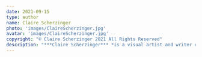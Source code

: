 ```yaml
---
date: 2021-09-15
type: author
name: Claire Scherzinger
photo: 'images/ClaireScherzinger.jpg'
avatar: 'images/ClaireScherzinger.jpg'
copyright: "© Claire Scherzinger 2021 All Rights Reserved"
description: "***Claire Scherzinger*** *is a visual artist and writer currently residing in Washington State. Her fiction and poetry have been previously published in* Carousel *and in the* Writer's Digest 81st Competition Anthology 2011. *Her non-fiction writing has appeared in print in the Canadian photography magazine* BlackFlash *and online on platforms such as* Painters on Paintings, ArToronto.ca, *and* critters.org. *You can find more of her work at* [www.clairescherzinger.com](https://www.clairescherzinger.com/)."
---
```



